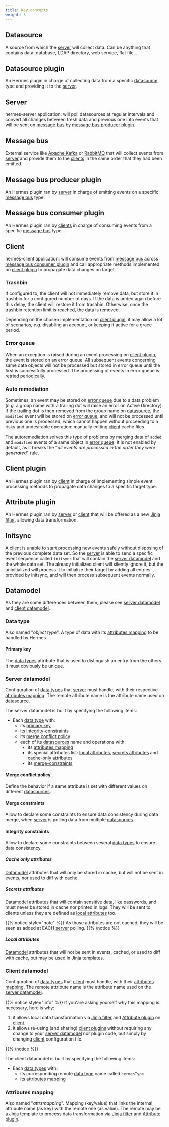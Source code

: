 ```yaml
---
title: Key concepts
weight: 3
---
```


## Datasource

A source from which the [server](#server) will collect data. Can be anything that contains data: database, LDAP directory, web service, flat file...

## Datasource plugin

An Hermes plugin in charge of collecting data from a specific [datasource](#datasource) type and providing it to the [server](#server).

## Server

hermes-server application: will poll datasources at regular intervals and convert all changes between fresh data and previous one into events that will be sent on [message bus](#message-bus) by [message bus producer plugin](#message-bus-producer-plugin).

## Message bus

External service like [Apache Kafka](https://kafka.apache.org/) or [RabbitMQ](https://www.rabbitmq.com/) that will collect events from [server](#server) and provide them to the [clients](#client) in the same order that they had been emitted.

## Message bus producer plugin

An Hermes plugin ran by [server](#server) in charge of emitting events on a specific [message bus](#message-bus) type.

## Message bus consumer plugin

An Hermes plugin ran by [clients](#client) in charge of consuming events from a specific [message bus](#message-bus) type.

## Client

hermes-client application: will consume events from [message bus](#message-bus) across [message bus consumer plugin](#message-bus-consumer-plugin) and call appropriate methods implemented on [client plugin](#client-plugin) to propagate data changes on target.

### Trashbin

If configured to, the client will not immediately remove data, but store it in trashbin for a configured number of days. If the data is added again before this delay, the client will restore it from trashbin. Otherwise, once the trashbin retention limit is reached, the data is removed.

Depending on the chosen implementation on [client plugin](#client-plugin), it may allow a lot of scenarios, *e.g.* disabling an account, or keeping it active for a grace period.

### Error queue

When an exception is raised during an event processing on [client plugin](#client-plugin), the event is stored on an error queue. All subsequent events concerning same data objects will not be processed but stored in error queue until the first is successfully processed. The processing of events in error queue is retried periodically.

### Auto remediation

Sometimes, an event may be stored on [error queue](#error-queue) due to a data problem (*e.g.* a group name with a trailing dot will raise an error on Active Directory). If the trailing dot is then removed from the group name on [datasource](#datasource), the `modified` event will be stored on [error queue](#error-queue), and will not be processed until previous one is processed, which cannot happen without proceeding to a risky and undesirable operation: manually editing [client](#client) cache files.

The autoremediation solves this type of problems by merging data of `added` and `modified` events of a same object in [error queue](#error-queue).
It is not enabled by default, as it breaks the "*all events are processed in the order they were generated*" rule.

## Client plugin

An Hermes plugin ran by [client](#client) in charge of implementing simple event processing methods to propagate data changes to a specific target type.

## Attribute plugin

An Hermes plugin ran by [server](#server) or [client](#client) that will be offered as a new [Jinja filter](https://jinja.palletsprojects.com/en/3.1.x/templates/#filters), allowing data transformation.

## Initsync

A [client](#client) is unable to start processing new events safely without disposing of the previous complete data set. So the [server](#server) is able to send a specific event sequence called `initsync` that will contain the [server datamodel](#server-datamodel) and the whole data set. The already initialized client will silently ignore it, but the uninitialized will process it to initialize their target by adding all entries provided by initsync, and will then process subsequent events normally.

## Datamodel

As they are some differences between them, please see [server datamodel](#server-datamodel) and [client datamodel](#client-datamodel).

### Data type

Also named "*object type*". A type of data with its [attributes mapping](#attributes-mapping) to be handled by Hermes.

#### Primary key

The [data types](#data-type) attribute that is used to distinguish an entry from the others. It must obviously be unique.

### Server datamodel

Configuration of [data types](#data-type) that [server](#server) must handle, with their respective [attributes mapping](#attributes-mapping). The remote attribute name is the attribute name used on [datasource](#datasource).

The server datamodel is built by specifying the following items:

- Each [data type](#data-type) with:
  - its [primary key](#primary-key)
  - its [integrity-constraints](#integrity-constraints)
  - its [merge conflict policy](#merge-conflict-policy)
  - each of its [datasources](#datasource) name and operations with:
    - its [attributes mapping](#attributes-mapping)
    - its special attributes list: [local attributes](#local-attributes), [secrets attributes](#secrets-attributes) and [cache-only attributes](#cache-only-attributes)
    - its [merge-constraints](#merge-constraints)

#### Merge conflict policy

Define the behavior if a same attribute is set with different values on different [datasources](#datasource).

#### Merge constraints

Allow to declare some constraints to ensure data consistency during data merge, when [server](#server) is polling data from multiple [datasources](#datasource).

#### Integrity constraints

Allow to declare some constraints between several [data types](#data-type) to ensure data consistency.

##### Cache only attributes

[Datamodel](#server-datamodel) attributes that will only be stored in cache, but will not be sent in events, nor used to diff with cache.

##### Secrets attributes

[Datamodel](#server-datamodel) attributes that will contain sensitive data, like passwords, and must never be stored in cache nor printed in logs. They will be sent to clients unless they are defined as [local attributes](#local-attributes) too.

{{% notice style="note" %}}
As those attributes are not cached, they will be seen as added at EACH [server](#server) polling.
{{% /notice %}}

##### Local attributes

[Datamodel](#server-datamodel) attributes that will not be sent in events, cached, or used to diff with cache, but may be used in Jinja templates.

### Client datamodel

Configuration of [data types](#data-type) that [client](#client) must handle, with their [attributes mapping](#attributes-mapping). The remote attribute name is the attribute name used on the [server datamodel](#server-datamodel).

{{% notice style="info" %}}
If you'are asking yourself why this mapping is necessary, here is why:

1. it allows local data transformation via [Jinja filter](https://jinja.palletsprojects.com/en/3.1.x/templates/#filters) and [Attribute plugin](#attribute-plugin) on [client](#client).
2. it allows re-using (and sharing) [client plugins](#client-plugin) without requiring any change to your [server datamodel](#server-datamodel) nor plugin code, but simply by changing [client](#client) configuration file.

{{% /notice %}}

The client datamodel is built by specifying the following items:

- Each [data types](#data-type) with:
  - its corresponding remote [data type](#data-type) name called `hermesType`
  - its [attributes mapping](#attributes-mapping)

### Attributes mapping

Also named "*attrsmapping*". Mapping (key/value) that links the internal attribute name (as key) with the remote one (as value). The remote may be a Jinja template to process data transformation via [Jinja filter](https://jinja.palletsprojects.com/en/3.1.x/templates/#filters) and [Attribute plugin](#attribute-plugin).
